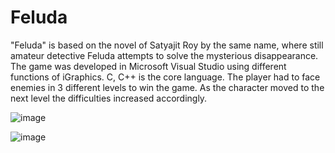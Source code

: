 # Feluda
"Feluda" is based on the novel of Satyajit Roy by the same name, where still amateur detective Feluda attempts to solve the mysterious disappearance. The game was developed in Microsoft Visual Studio using different functions of iGraphics. C, C++ is the core language. The player had to face enemies in 3 different levels to win the game. As the character moved to the next level the difficulties increased accordingly.


![image](https://user-images.githubusercontent.com/42905945/173339357-9dbc43c3-bcea-461f-bcfa-71c74b01f61a.png)

![image](https://user-images.githubusercontent.com/42905945/173339489-39da4f9b-2862-456d-be70-9087399cdb4c.png)


